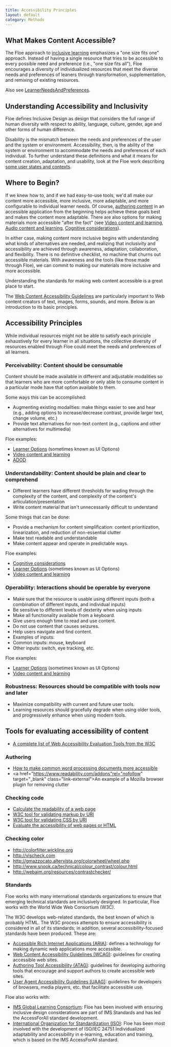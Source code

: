 ```yaml
---
title: Accessibility Principles
layout: default
category: Methods
---
```

## What Makes Content Accessible?</span>

The Floe approach to [inclusive learning](/InclusiveLearning.html) emphasizes a "one size fits one" approach. Instead of having a single resource that tries to be accessible to every possible need and preference (i.e., "one size fits all"), Floe encourages a diversity of individualized resources that meet the diverse needs and preferences of leaners through transformation, supplementation, and remixing of existing resources.

Also see [LearnerNeedsAndPreferences](/LearnerNeedsAndPreferences.html).

## Understanding Accessibility and Inclusivity</span>

Floe defines Inclusive Design as design that considers the full range of human diversity with respect to ability, language, culture, gender, age and other forms of human difference.

Disability is the mismatch between the needs and preferences of the user and the system or environment. Accessibility, then, is the ability of the system or environment to accommodate the needs and preferences of each individual. To further understand these definitions and what it means for content creation, adaptation, and usability, look at the Floe work describing <a href="https://wiki.fluidproject.org/x/9YcNAQ">some user states and contexts</a>.

## Where to Begin?

If we knew how to, and if we had easy-to-use tools, we'd all make our content more accessible, more inclusive, more adaptable, and more configurable to individual learner needs. Of course, [authoring content](/AuthoringOfContent.html) in an accessible application from the beginning helps achieve these goals best and makes the content more adaptable. There are also options for making materials more accessible "after the fact" (see [Video content and learning](/VideoContentAndLearning.html), [Audio content and learning](/AudioContentAndLearning.html), [Cognitive considerations](/Cognitive_considerations.html)).

In either case, making content more inclusive begins with understanding what kinds of alternatives are needed, and realizing that inclusivity and accessibility are achieved through awareness, adaptation, collaboration, and flexibility. There is no definitive checklist, no machine that churns out accessible materials. With awareness and the tools (like those made through Floe), we can commit to making our materials more inclusive and more accessible.

Understanding the standards for making web content accessible is a great place to start.

The <a href="http://www.w3.org/TR/WCAG20/">Web Content Accessibility Guidelines</a> are particularly important to Web content creators of text, images, forms, sounds, and more. Below is an introduction to its basic principles.

## Accessibility Principles

While individual resources might not be able to satisfy each principle exhaustively for every learner in all situations, the collective diversity of resources enabled through Floe could meet the needs and preferences of all learners. </p>

### Perceivability: Content should be consumable

Content should be made available in different and adjustable modalities so that learners who are more comfortable or only able to consume content in a particular mode have that option available to them.

Some ways this can be accomplished:

*  Augmenting existing modalities: make things easier to see and hear (e.g., adding options to increase/decrease contrast, provide larger text, change volume, etc.)
*  Provide text alternatives for non-text content (e.g., captions and other alternatives for multimedia)

Floe examples:
* <a href="http://build.fluidproject.org/infusion/demos/prefsFramework/" rel="nofollow" target="_blank" class="link-external">Learner Options</a>
(sometimes known as UI Options)
* [Video content and learning](/VideoContentAndLearning.html)
* <a href="http://adod.idrc.ocad.ca/" rel="nofollow" target="_blank" class="link-external">ADOD</a>

### Understandability: Content should be plain and clear to comprehend

*  Different learners have different thresholds for wading through the complexity of the content, and complexity of the content's articulation/presentation
*  Write content material that isn't unnecessarily difficult to understand

Some things that can be done:
*  Provide a mechanism for content simplification: content prioritization, linearization, and reduction of non-essential clutter
*  Make text readable and understandable
*  Make content appear and operate in predictable ways.

Floe examples:
* [Cognitive considerations](/CognitiveConsiderations.html)
* <a href="http://build.fluidproject.org/infusion/demos/prefsFramework/" rel="nofollow" target="_blank" class="link-external">Learner Options</a> (sometimes known as UI Options)
* [Video content and learning](/VideoContentAndLearning.html)

### Operability: Interactions should be operable by everyone

*  Make sure that the resource is usable using different inputs (both a combination of different inputs, and individual inputs)
*  Be sensitive to different levels of dexterity when using inputs
*  Make all functionality available from a keyboard.
*  Give users enough time to read and use content.
*  Do not use content that causes seizures.
*  Help users navigate and find content.
*  Examples of inputs:
  * Common inputs: mouse, keyboard
  * Other inputs: switch, eye tracking, etc.

Floe examples:
* <a href="http://build.fluidproject.org/infusion/demos/prefsFramework/" rel="nofollow" target="_blank" class="link-external">Learner Options</a> (sometimes known as UI Options)
* [Video content and learning](/VideoContentAndLearning.html)

### Robustness: Resources should be compatible with tools now and later

* Maximize compatibility with current and future user tools.
* Learning resources should gracefully degrade when using older tools, and progressively enhance when using modern tools.

## Tools for evaluating accessibility of content

* <a href="http://www.w3.org/WAI/ER/tools/complete" rel="nofollow" target="_blank" class="link-external">A complete list of Web Accessibility Evaluation Tools from the W3C</a>

### Authoring
* <a href="http://adod.idrc.ocad.ca/" rel="nofollow" target="_blank" class="link-external">How to make common word processing documents more accessible</a>
* <a href="https://www.readability.com/addons"rel="nofollow" target="_blank" class="link-external">An example of a Mozilla browser plugin for removing clutter</a>

### Checking code
* <a href="http://www.read-able.com/" rel="nofollow" target="_blank" class="link-external">Calculate the readability of a web page</a>
* <a href="http://validator.w3.org/" rel="nofollow" target="_blank" class="link-external">W3C tool for validating markup by URI</a>
* <a href="http://jigsaw.w3.org/css-validator/" rel="nofollow" target="_blank" class="link-external">W3C tool for validating CSS by URI</a>
* <a href="http://achecker.ca/" rel="nofollow" target="_blank" class="link-external">Evaluate the accessibility of web pages or HTML</a>

### Checking color
* <a href="http://colorfilter.wickline.org" rel="nofollow" target="_blank" class="link-external">http://colorfilter.wickline.org</a>
* <a href="http://vischeck.com" rel="nofollow" target="_blank" class="link-external">http://vischeck.com</a>
* <a href="http://gmazzocato.altervista.org/colorwheel/wheel.php" rel="nofollow" target="_blank" class="link-external">http://gmazzocato.altervista.org/colorwheel/wheel.php</a>
* <a href="http://www.snook.ca/technical/colour_contrast/colour.html" rel="nofollow" target="_blank" class="link-external">http://www.snook.ca/technical/colour_contrast/colour.html</a>
* <a href="http://webaim.org/resources/contrastchecker/" rel="nofollow" target="_blank" class="link-external">http://webaim.org/resources/contrastchecker/</a>

### Standards

Floe works with many international standards organizations to ensure that emerging technical standards are inclusively designed. In particular, Floe works with the World Wide Web Consortium (W3C).

The W3C develops web-related standards, the best known of which is probably HTML. The W3C process attempts to ensure accessibility is considered in all of its standards; in addition, several accessibility-focused standards have been produced. These are:

* <a href="http://www.w3.org/WAI/intro/aria" rel="nofollow" target="_blank" class="link-external">Accessible Rich Internet Applications (ARIA)</a>: defines a technology for making dynamic web applications more accessible.
* <a href="http://www.w3.org/TR/WCAG20/" rel="nofollow" target="_blank" class="link-external">Web Content Accessibility Guidelines (WCAG)</a>: guidelines for creating accessible web sites.
* <a href="http://www.w3.org/TR/WAI-AUTOOLS/" rel="nofollow" target="_blank" class="link-external">Authoring Tool Accessibility (ATAG)</a>: guidelines for developing authoring tools that encourage and support authors to create accessible web sites.
* <a href="http://www.w3.org/WAI/intro/uaag.php" rel="nofollow" target="_blank" class="link-external">User Agent Accessibility Guidelines (UAAG)</a>: guidelines for developers of browsers, media players, etc. that facilitate accessible use.


Floe also works with:
* <a href="http://www.imsglobal.org/accessibility/" rel="nofollow" target="_blank" class="link-external">IMS Global Learning Consortium</a>: Floe has been involved with ensuring inclusive design considerations are part of IMS Standards and has led the AccessForAll standard development.
* <a href="http://www.iso.org/iso/catalogue_detail?csnumber=41521" rel="nofollow" target="_blank" class="link-external">International Organization for Standardization (ISO)</a>: Floe has been most involved with the development of ISO/IEC 24751 Individualized adaptability and accessibility in e-learning, education and training, which is based on the IMS AccessForAll standard.
